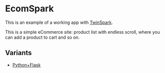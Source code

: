 # EcomSpark

This is an example of a working app with [TwinSpark](https://kasta-ua.github.io/twinspark-js/).

This is a simple eCommerce site: product list with endless scroll, where you can
add a product to cart and so on.

## Variants

- [Python+Flask](https://github.com/vsolovyov/ecomspark-flask/)
